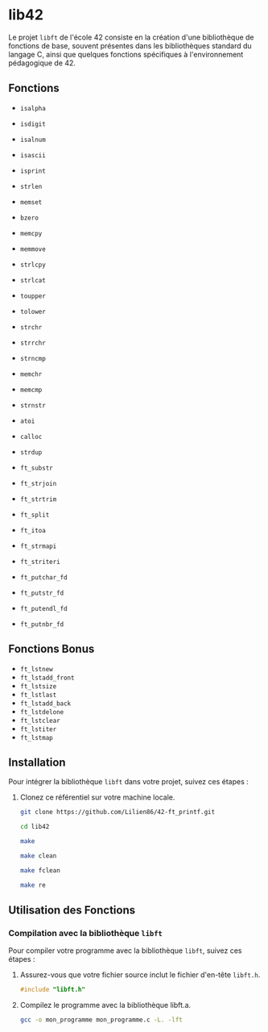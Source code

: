 # lib42

Le projet `libft` de l'école 42 consiste en la création d'une bibliothèque de fonctions de base, souvent présentes dans les bibliothèques standard du langage C, ainsi que quelques fonctions spécifiques à l'environnement pédagogique de 42.


## Fonctions

- `isalpha`
- `isdigit`
- `isalnum`
- `isascii`
- `isprint`
- `strlen`
- `memset`
- `bzero`
- `memcpy`
- `memmove`
- `strlcpy`
- `strlcat`
- `toupper`
- `tolower`
- `strchr`
- `strrchr`
- `strncmp`
- `memchr`
- `memcmp`
- `strnstr`
- `atoi`

- `calloc`
- `strdup`

- `ft_substr`
- `ft_strjoin`
- `ft_strtrim`
- `ft_split`
- `ft_itoa`
- `ft_strmapi`
- `ft_striteri`
- `ft_putchar_fd`
- `ft_putstr_fd`
- `ft_putendl_fd`
- `ft_putnbr_fd`

## Fonctions Bonus

- `ft_lstnew`
- `ft_lstadd_front`
- `ft_lstsize`
- `ft_lstlast`
- `ft_lstadd_back`
- `ft_lstdelone`
- `ft_lstclear`
- `ft_lstiter`
- `ft_lstmap`

## Installation

Pour intégrer la bibliothèque `libft` dans votre projet, suivez ces étapes :

1. Clonez ce référentiel sur votre machine locale.
   ```bash
   git clone https://github.com/Lilien86/42-ft_printf.git
   ```
	```bash
  	cd lib42
	```
	```bash
   make
   
   make clean
   
   make fclean
   
   make re
   ```
   
## Utilisation des Fonctions

### Compilation avec la bibliothèque `libft`

Pour compiler votre programme avec la bibliothèque `libft`, suivez ces étapes :

1. Assurez-vous que votre fichier source inclut le fichier d'en-tête `libft.h`.
   ```c
   #include "libft.h"
   ```
2. Compilez le programme avec la bibliothèque libft.a.
	```bash
	gcc -o mon_programme mon_programme.c -L. -lft
  	```
